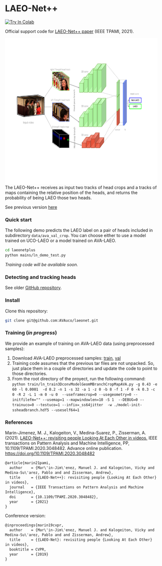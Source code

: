 # LAEO-Net++
  

[![Try In Colab](https://colab.research.google.com/assets/colab-badge.svg)](https://colab.research.google.com/drive/11abr3TV6Nb3pbjVTzE_tUOvMKRdE2NRm?usp=sharing)


Official support code for [LAEO-Net++ paper](https://arxiv.org/abs/2101.02136) (IEEE TPAMI, 2021).

<div align="center">
    <img src="./LAEOnetplus.png" alt="The LAEO-Net++ architecture" height="480">
</div>
The LAEO-Net++ receives as input two tracks of head crops and a tracks of maps containing the relative position of the heads, and 
returns the probability of being LAEO those two heads.



See previous version [here](https://github.com/AVAuco/laeonet)

### Quick start

The following demo predicts the LAEO label on a pair of heads included in 
subdirectory `data/ava_val_crop`. You can choose either to use a model trained on UCO-LAEO 
or a model trained on AVA-LAEO.   

```bash
cd laeonetplus
python mains/ln_demo_test.py
```

*Training code will be available soon.*

### Detecting and tracking heads

See older [GitHub repository](https://github.com/AVAuco/laeonet).

### Install

Clone this repository:
```bash
git clone git@github.com:AVAuco/laeonet.git
```

### Training (_in progress_)

We provide an example of training on AVA-LAEO data (using preprocessed samples):
1. Download AVA-LAEO preprocessed samples: 
   [train](https://ucordoba-my.sharepoint.com/:u:/g/personal/in1majim_uco_es/EVkU-xdW2aBFttdOS7mh_P0B4hocxDIu2emydcjIzgXi7Q?e=qgLfg7), 
   [val](https://ucordoba-my.sharepoint.com/:u:/g/personal/in1majim_uco_es/ETVdi2M2H2hNrMPres9saQgB-NLCQjVdMGcsRaZz_fBJfw?e=YE4J5D)
2. Training code assumes that the previous tar files are not unpacked. 
   So, just place them in a couple of directories and update the code to point to those directories.
3. From the root directory of the proyect, run the following command:
`python train/ln_train3DconvModelGeomMBranchCropMapAVA.py -g 0.43 -e 60 -l 0.0001 
-d 0.2 -n 1 -s 32 -a 1 -z 0 -b 8 -f 1 -F 0 -k 0.3 -c 0 -R 2 -L 1 -m 0 -u 0 
--useframecrop=0 --usegeometry=0 --initfilefm="" --usemap=1 --mapwindowlen=10 -S 1 
--DEBUG=0 --trainuco=0 --testuco=1 --infix=_ss64jitter 
-w ./model-init-ssheadbranch.hdf5 --useself64=1`

### References
Marin-Jimenez, M. J., Kalogeiton, V., Medina-Suarez, P., Zisserman, A. (2021). [LAEO-Net++: revisiting people Looking At Each Other in videos.](https://www.researchgate.net/profile/Manuel_Marin-Jimenez/publication/347975905_LAEO-Net_revisiting_people_Looking_At_Each_Other_in_videos/links/5feb137592851c13fed05037/LAEO-Net-revisiting-people-Looking-At-Each-Other-in-videos.pdf) IEEE transactions on Pattern Analysis and Machine Intelligence, PP, 10.1109/TPAMI.2020.3048482. Advance online publication. https://doi.org/10.1109/TPAMI.2020.3048482

```
@article{marin21pami,
  author    = {Mar\'in-Jim\'enez, Manuel J. and Kalogeiton, Vicky and Medina-Su\'arez, Pablo and and Zisserman, Andrew},
  title     = {{LAEO-Net++}: revisiting people {Looking At Each Other} in videos},
  journal   = {IEEE Transactions on Pattern Analysis and Machine Intelligence},
  doi       = {10.1109/TPAMI.2020.3048482},
  year      = {2021}
}
```

Conference version:
```
@inproceedings{marin19cvpr,
  author    = {Mar\'in-Jim\'enez, Manuel J. and Kalogeiton, Vicky and Medina-Su\'arez, Pablo and and Zisserman, Andrew},
  title     = {{LAEO-Net}: revisiting people {Looking At Each Other} in videos},
  booktitle = CVPR,
  year      = {2019}
}
```